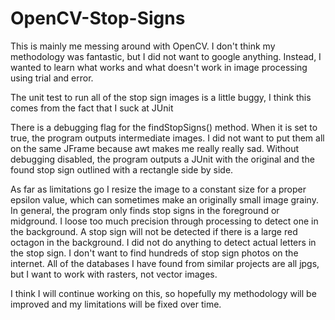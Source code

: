 # OpenCV-Stop-Signs

This is mainly me messing around with OpenCV. I don't think my methodology was fantastic, but I did not want to google anything. Instead, I wanted to learn what works and what doesn't work in image processing using trial and error.

The unit test to run all of the stop sign images is a little buggy, I think this comes from the fact that I suck at JUnit

There is a debugging flag for the findStopSigns() method. When it is set to true, the program outputs intermediate images. I did not want to put them all on the same JFrame because awt makes me really really sad. Without debugging disabled, the program outputs a JUnit with the original and the found stop sign outlined with a rectangle side by side.

As far as limitations go
  I resize the image to a constant size for a proper epsilon value, which can sometimes make an originally small image grainy.
  In general, the program only finds stop signs in the foreground or midground. I loose too much precision through processing to detect one in the background.
  A stop sign will not be detected if there is a large red octagon in the background. I did not do anything to detect actual letters in the stop sign.
  I don't want to find hundreds of stop sign photos on the internet. All of the databases I have found from similar projects are all jpgs, but I want to work with rasters, not vector images.

I think I will continue working on this, so hopefully my methodology will be improved and my limitations will be fixed over time.
